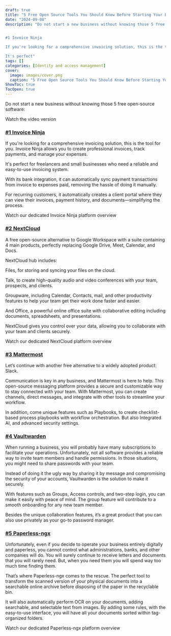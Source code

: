 ```yaml
---
draft: true
title: "5 Free Open Source Tools You Should Know Before Starting Your Business"
date: "2024-09-08"
description: "Do not start a new business without knowing those 5 free open-source software:


#1 Invoice Ninja

If you're looking for a comprehensive invoicing solution, this is the tool for you. Invoice Ninja allows you to create professional invoices, track payments, and manage your expenses.

It's perfect"
tags: []
categories: [Identity and access management]
cover:
  image: images/cover.png
  caption: "5 Free Open Source Tools You Should Know Before Starting Your Business"
ShowToc: true
TocOpen: true
---
```



Do not start a new business without knowing those 5 free open\-source software:



Watch the video version



### [\#1 Invoice Ninja](https://octabyte.io/open-source/invoiceninja?ref=blog.octabyte.io)

If you're looking for a comprehensive invoicing solution, this is the tool for you. Invoice Ninja allows you to create professional invoices, track payments, and manage your expenses.

It's perfect for freelancers and small businesses who need a reliable and easy\-to\-use invoicing system.

With its bank integration, it can automatically sync payment transactions from invoice to expenses paid, removing the hassle of doing it manually.

For recurring customers, it automatically creates a client portal where they can view their invoices, payment history, and documents—simplifying the process.



Watch our dedicated Invoice Ninja platform overview



### [\#2 NextCloud](https://octabyte.io/open-source/nextcloud?ref=blog.octabyte.io)

A free open\-source alternative to Google Workspace with a suite containing 4 main products, perfectly replacing Google Drive, Meet, Calendar, and Docs.

NextCloud hub includes:

Files, for storing and syncing your files on the cloud.

Talk, to create high\-quality audio and video conferences with your team, prospects, and clients.

Groupware, including Calendar, Contacts, mail, and other productivity features to help your team get their work done faster and easier.

And Office, a powerful online office suite with collaborative editing including documents, spreadsheets, and presentations.

NextCloud gives you control over your data, allowing you to collaborate with your team and clients securely.



Watch our dedicated NextCloud platform overview



### [\#3 Mattermost](https://octabyte.io/open-source/mattermost?ref=blog.octabyte.io)

Let’s continue with another free alternative to a widely adopted product: Slack.

Communication is key in any business, and Mattermost is here to help. This open\-source messaging platform provides a secure and customizable way to stay connected with your team. With Mattermost, you can create channels, direct messages, and integrate with other tools to streamline your workflow.

In addition, come unique features such as Playbooks, to create checklist\-based process playbooks with workflow orchestration. But also Integrated AI, and advanced security settings.

### [\#4 Vaultwarden](https://octabyte.io/open-source/vaultwarden?ref=blog.octabyte.io)

When running a business, you will probably have many subscriptions to facilitate your operations. Unfortunately, not all software provides a reliable way to invite team members and handle permissions. In those situations, you might need to share passwords with your team.

Instead of doing it the ugly way by sharing it by message and compromising the security of your accounts, Vaultwarden is the solution to make it securely.

With features such as Groups, Access controls, and two\-step login, you can make it easily with peace of mind. The group feature will contribute to a smooth onboarding for any new team member.

Besides the unique collaboration features, it’s a great product that you can also use privately as your go\-to password manager.

### [\#5 Paperless\-ngx](https://octabyte.io/open-source/paperless-ngx?ref=blog.octabyte.io)

Unfortunately, even if you decide to operate your business entirely digitally and paperless, you cannot control what administrations, banks, and other companies will do. You will surely continue to receive letters and documents that you will rarely need. But, when you need them you will spend way too much time finding them.

That’s where Paperless\-ngx comes to the rescue. The perfect tool to transform the scanned version of your physical documents into a searchable online archive before disposing of the paper in the recyclable bin.

It will also automatically perform OCR on your documents, adding searchable, and selectable text from images. By adding some rules, with the easy\-to\-use interface, you will have all your documents sorted within tag\-organized folders.



Watch our dedicated Paperless\-ngx platform overview





